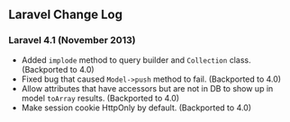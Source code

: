 ## Laravel Change Log

### Laravel 4.1 (November 2013)

- Added `implode` method to query builder and `Collection` class. (Backported to 4.0)
- Fixed bug that caused `Model->push` method to fail. (Backported to 4.0)
- Allow attributes that have accessors but are not in DB to show up in model `toArray` results. (Backported to 4.0)
- Make session cookie HttpOnly by default. (Backported to 4.0)